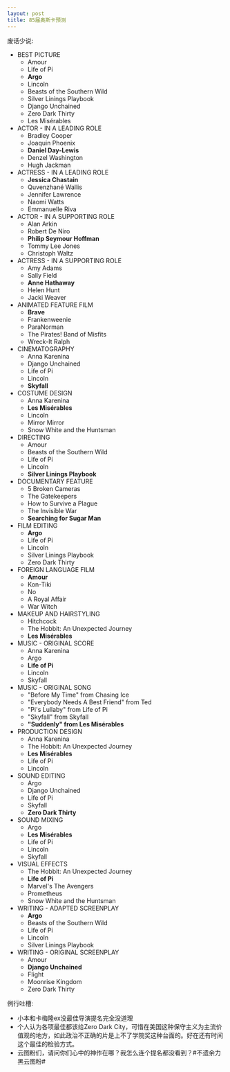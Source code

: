 ```yaml
---
layout: post
title: 85届奥斯卡预测
---
```


废话少说:

* BEST PICTURE
	* Amour
	* Life of Pi
	* **Argo**
	* Lincoln
	* Beasts of the Southern Wild
	* Silver Linings Playbook
	* Django Unchained
	* Zero Dark Thirty
	* Les Misérables
* ACTOR - IN A LEADING ROLE
	* Bradley Cooper
	* Joaquin Phoenix
	* **Daniel Day-Lewis**
	* Denzel Washington
	* Hugh Jackman
* ACTRESS - IN A LEADING ROLE
	* **Jessica Chastain**
	* Quvenzhané Wallis
	* Jennifer Lawrence
	* Naomi Watts
	* Emmanuelle Riva
* ACTOR - IN A SUPPORTING ROLE
	* Alan Arkin
	* Robert De Niro
	* **Philip Seymour Hoffman**
	* Tommy Lee Jones
	* Christoph Waltz
* ACTRESS - IN A SUPPORTING ROLE
	* Amy Adams
	* Sally Field
	* **Anne Hathaway**
	* Helen Hunt
	* Jacki Weaver
* ANIMATED FEATURE FILM
	* **Brave**
	* Frankenweenie
	* ParaNorman
	* The Pirates! Band of Misfits
	* Wreck-It Ralph
* CINEMATOGRAPHY
	* Anna Karenina
	* Django Unchained
	* Life of Pi
	* Lincoln
	* **Skyfall**
* COSTUME DESIGN
	* Anna Karenina
	* **Les Misérables**
	* Lincoln
	* Mirror Mirror
	* Snow White and the Huntsman
* DIRECTING
	* Amour
	* Beasts of the Southern Wild
	* Life of Pi
	* Lincoln
	* **Silver Linings Playbook**
* DOCUMENTARY FEATURE
	* 5 Broken Cameras
	* The Gatekeepers
	* How to Survive a Plague
	* The Invisible War
	* **Searching for Sugar Man**
* FILM EDITING
	* **Argo**
	* Life of Pi
	* Lincoln
	* Silver Linings Playbook
	* Zero Dark Thirty
* FOREIGN LANGUAGE FILM
	* **Amour**
	* Kon-Tiki
	* No
	* A Royal Affair
	* War Witch
* MAKEUP AND HAIRSTYLING
	* Hitchcock
	* The Hobbit: An Unexpected Journey
	* **Les Misérables**
* MUSIC - ORIGINAL SCORE
	* Anna Karenina
	* Argo
	* **Life of Pi**
	* Lincoln
	* Skyfall
* MUSIC - ORIGINAL SONG
	* "Before My Time" from Chasing Ice
	* "Everybody Needs A Best Friend" from Ted
	* "Pi's Lullaby" from Life of Pi
	* "Skyfall" from Skyfall
	* **"Suddenly" from Les Misérables**
* PRODUCTION DESIGN
	* Anna Karenina
	* The Hobbit: An Unexpected Journey
	* **Les Misérables**
	* Life of Pi
	* Lincoln
* SOUND EDITING
	* Argo
	* Django Unchained
	* Life of Pi
	* Skyfall
	* **Zero Dark Thirty**
* SOUND MIXING
	* Argo
	* **Les Misérables**
	* Life of Pi
	* Lincoln
	* Skyfall
* VISUAL EFFECTS
	* The Hobbit: An Unexpected Journey
	* **Life of Pi**
	* Marvel's The Avengers
	* Prometheus
	* Snow White and the Huntsman
* WRITING - ADAPTED SCREENPLAY
	* **Argo**
	* Beasts of the Southern Wild
	* Life of Pi
	* Lincoln
	* Silver Linings Playbook
* WRITING - ORIGINAL SCREENPLAY
	* Amour
	* **Django Unchained**
	* Flight
	* Moonrise Kingdom
	* Zero Dark Thirty

例行吐槽:

* 小本和卡梅隆ex没最佳导演提名完全没道理
* 个人认为各项最佳都该给Zero Dark City，可惜在美国这种保守主义为主流价值观的地方，如此政治不正确的片是上不了学院奖这种台面的。好在还有时间这个最佳的检验方式。
* 云图粉们，请问你们心中的神作在哪？我怎么连个提名都没看到？#不遗余力黑云图粉#
